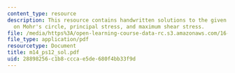 ```yaml
---
content_type: resource
description: This resource contains handwritten solutions to the given problem set
  on Mohr's circle, principal stress, and maximum shear stress.
file: /media/https%3A/open-learning-course-data-rc.s3.amazonaws.com/16-01-unified-engineering-i-ii-iii-iv-fall-2005-spring-2006/28898256c1b8cccae5de680f4bb33f9d_m14_ps12_sol.pdf
file_type: application/pdf
resourcetype: Document
title: m14_ps12_sol.pdf
uid: 28898256-c1b8-ccca-e5de-680f4bb33f9d
---
```

